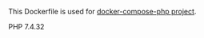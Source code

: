 This Dockerfile is used for [docker-compose-php project](https://github.com/rhamdeew/docker-compose-php).

PHP 7.4.32
